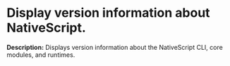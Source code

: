 # Display version information about NativeScript.

**Description:** Displays version information about the NativeScript CLI, core modules, and runtimes.


